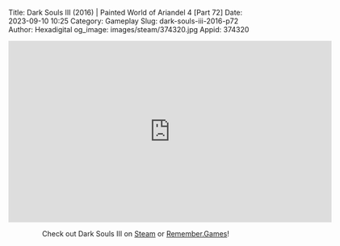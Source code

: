 Title: Dark Souls III (2016) | Painted World of Ariandel 4 [Part 72]
Date: 2023-09-10 10:25
Category: Gameplay
Slug: dark-souls-iii-2016-p72
Author: Hexadigital
og_image: images/steam/374320.jpg
Appid: 374320

<center><iframe src="https://www.youtube.com/embed/EfjNOgT2Otk?feature=oembed" allow="accelerometer; autoplay; encrypted-media; gyroscope; picture-in-picture" width="640" height="360" frameborder="0"></iframe>

Check out Dark Souls III on [Steam](https://store.steampowered.com/app/374320/?curator_clanid=34633900) or [Remember.Games](https://remember.games/game/340/dark-souls-iii/)!</center>